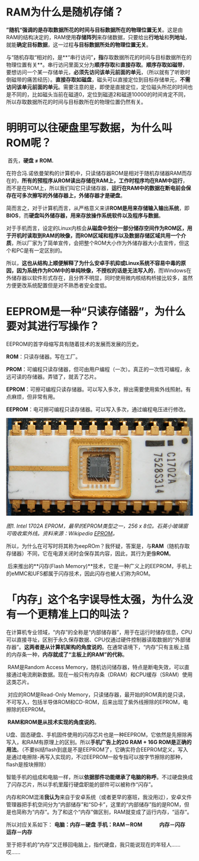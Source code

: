 # RAM为什么是随机存储？

​		**”随机“强调的是存取数据所花的时间与目标数据所在的物理位置无关**。这是由RAM的结构决定的，RAM使用**存储阵列**来存储数据，只要给出**行地址**和**列地址**，就能**确定目标数据**，这一过程**与目标数据所处的物理位置无关**。

​		与“随机存取“相对的，是**“串行访问”**，指**存取数据所花的时间与目标数据所在的物理位置有关**。串行访问里面又分为**顺序存取**和**直接存取**。**顺序存取如磁带**，要想访问一个某一存储单元，**必须先访问该单元前面的单元**，（所以就有了听歌时倒磁带的痛苦经历）。**直接存取如磁盘**，磁头可以直接定位到目标存储单元，**不需访问该单元前面的单元**。需要注意的是，即使是直接定位，定位磁头所花的时间也是不同的，比如磁头当前在磁道0，定位到磁道2和磁道10000的时间肯定不同，所以存取数据所花的时间与目标数所在的物理位置仍然有关。



# 明明可以往硬盘里写数据，为什么叫ROM呢？

​		首先，**硬盘 ≠ ROM.**

​		在符合冯.诺依曼架构的计算机中，只读储存器ROM是相对于随机存储器RAM而存在的，**所有的预程序从ROM读出存储在RAM上，工作时程序均在RAM中运行**，而不是在ROM上，所以我们叫它只读储存器，**运行在RAM中的数据在断电前会保存在可多次擦写的外储存器上，外储存器才是硬盘**。

​		简而言之，对于计算机而言，从严格意义来讲**ROM是用来存储输入输出系统**，即**BIOS**，而**硬盘叫外储存器，用来存放操作系统软件以及程序与数据**。

​		对于手机而言，设定的Linux内核会**从磁盘中划分一部分储存空间作为ROM区，用于开机时读取到RAM的映像，而ROM区域和程序以及数据存储区域共用一个介质**，所以厂家为了简单宣传，会把整个ROM大小作为外储存器大小去宣传，但这个和PC是有一定区别的。

​		所以，**这也从结构上顺便解释了为什么安卓手机抑或Linux系统不容易中毒的原因，因为系统作为ROM中的单纯映像，不授权的话是无法写入的**，而Windows在外储存器以软件形式存在，且分界不明显，同时使用微内核结构桥接比较多，虽然方便更改系统配置但是对不熟悉者安全度低。



# EEPROM是一种“只读存储器”，为什么要对其进行写操作？

EEPROM的首字母缩写具有随着技术的发展而发展的历史。

**ROM**：只读存储器。写在工厂。

**PROM**：可编程只读存储器，但可由用户编程（一次）。真正的一次性可编程，永远可读的存储器。弄错了，就丢了芯片。

**EPROM**：可擦可编程只读存储器。可以写入多次，擦出需要使用紫外线照射。有点麻烦，但非常有用。

**EEPROM**：电可擦可编程只读存储器。可以写入多次，通过编程电压进行修改。

![1](ROM.assets/FWasd.jpg)

*图1. Intel 1702A EPROM，最早的EPROM类型之一，256 x 8位。石英小玻璃窗可吸收紫外线。资料来源：Wikipedia [EPROM](https://en.wikipedia.org/wiki/EPROM)。*

​		所以，为什么在可写时将其称为eepROm？我怀疑，答案是，与**RAM**（随机存取存储器）不同，它在电源关闭时会保存其内容，因此，其行为更像**ROM**。

​		后来推出的**闪存(Flash Memory)**技术，它是一种广义上的EEPROM，手机上的eMMC和UFS都属于闪存技术，因此闪存也被人们称为ROM。



# 「内存」这个名字误导性太强，为什么没有一个更精准上口的叫法？

​		在计算机专业领域，“内存”的全称是“内部储存器”，用于在运行时储存信息，CPU可以直接寻址，区别于永久保存数据、CPU仅通过硬件控制器读取数据的“外部储存器”。**这两者是从计算机架构的角度说的**。在通常语境下，“内存”只有主板上插的内存条一种，**内存就成了“主板上的RAM”的代称**。

​		RAM是Random Access Memory，随机访问储存器，特点是断电失效，可以直接通过电流刷新数据。现在一般只有内存条（DRAM）和CPU缓存（SRAM）使用这类芯片。

​		对应的ROM是Read-Only Memory，只读储存器，最开始的ROM真的是只读，不可写入，包括半导体ROM和CD-ROM，后来出现了紫外线擦除的EPROM，电擦除的EEPROM。

​		**RAM和ROM是从技术实现的角度说的**。

​		U盘、固态硬盘、手机固件使用的闪存芯片也是一种EEPROM，它依然是先擦除再写入，和RAM有原理上的区别。所以**手机广告上的2G RAM + 16G ROM是正确的用法**。（不要纠结flash到底是不是EEPROM了，它确实符合EEPROM定义，写入是通过电擦除-再写入实现的，不过EEPROM一般专指可以按字节擦除的那种，flash是按块擦除）

​		智能手机的组成和电脑一样，所以**依据部件功能继承了电脑的称呼**。不过硬盘换成了闪存芯片，所以手机里履行硬盘职能的部件可以被称作“闪存”。

​		内存和ROM混淆**我认为**来自于安卓系统（或者更早的塞班，我没用过），安卓文件管理器把手机空间分为“内部储存”和“SD卡”，这里的“内部储存”指的是ROM，但是也简称为“内存”。为了和这个“内存”做区别，RAM就变成了运行内存，“运存”。



所以对应关系如下：
**电脑：内存－硬盘**
**手机：RAM－ROM**
　　　**内存－闪存**
　　　**运存－内存**



​		至于把手机的“内存”又迁移回电脑上，指代硬盘，我只能说现在的年轻人……哎……